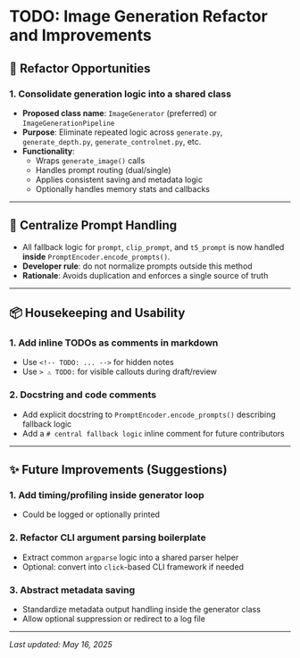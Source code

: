 # TODO: Image Generation Refactor and Improvements

## 🧩 Refactor Opportunities

### 1. Consolidate generation logic into a shared class
- **Proposed class name**: `ImageGenerator` (preferred) or `ImageGenerationPipeline`
- **Purpose**: Eliminate repeated logic across `generate.py`, `generate_depth.py`, `generate_controlnet.py`, etc.
- **Functionality**:
  - Wraps `generate_image()` calls
  - Handles prompt routing (dual/single)
  - Applies consistent saving and metadata logic
  - Optionally handles memory stats and callbacks

---

## 🔄 Centralize Prompt Handling
- All fallback logic for `prompt`, `clip_prompt`, and `t5_prompt` is now handled **inside** `PromptEncoder.encode_prompts()`.
- **Developer rule**: do not normalize prompts outside this method
- **Rationale**: Avoids duplication and enforces a single source of truth

---

## 📦 Housekeeping and Usability

### 1. Add inline TODOs as comments in markdown
- Use `<!-- TODO: ... -->` for hidden notes
- Use `> ⚠️ TODO:` for visible callouts during draft/review

### 2. Docstring and code comments
- Add explicit docstring to `PromptEncoder.encode_prompts()` describing fallback logic
- Add a `# central fallback logic` inline comment for future contributors

---

## ✨ Future Improvements (Suggestions)

### 1. Add timing/profiling inside generator loop
- Could be logged or optionally printed

### 2. Refactor CLI argument parsing boilerplate
- Extract common `argparse` logic into a shared parser helper
- Optional: convert into `click`-based CLI framework if needed

### 3. Abstract metadata saving
- Standardize metadata output handling inside the generator class
- Allow optional suppression or redirect to a log file

---

*Last updated: May 16, 2025*
